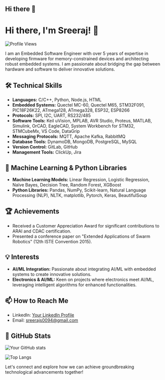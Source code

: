 ## Hi there 👋

# Hi there, I'm Sreeraj! 👋

![Profile Views](https://komarev.com/ghpvc/?username=sreeraj-sudhakaran&color=brightgreen)

I am an Embedded Software Engineer with over 5 years of expertise in developing firmware for memory-constrained devices and architecting robust embedded systems. I am passionate about bridging the gap between hardware and software to deliver innovative solutions.

## 🛠️ Technical Skills

- **Languages:** C/C++, Python, Node.js, HTML
- **Embedded Systems:** Quectel MC-60, Quectel M65, STM32F091, PIC18F26K22, ATmega128, ATmega328, ESP32, ESP8266
- **Protocols:** SPI, I2C, UART, RS232/485
- **Software Tools:** Keil uVision, MPLAB, AVR Studio, Proteus, MATLAB, Simulink, OrCAD, EagleCAD, System Workbench for STM32, STMCubeMx, VS Code, DataGrip
- **Messaging Protocols:** MQTT, Apache Kafka, RabbitMQ
- **Database Tools:** DynamoDB, MongoDB, PostgreSQL, MySQL
- **Version Control:** GitLab, GitHub
- **Management Tools:** ClickUp, Jira

## 🧠 Machine Learning & Python Libraries

- **Machine Learning Models:** Linear Regression, Logistic Regression, Naïve Bayes, Decision Tree, Random Forest, XGBoost
- **Python Libraries:** Pandas, NumPy, Scikit-learn, Natural Language Processing (NLP), NLTK, matplotlib, Pytorch, Keras, BeautifulSoup

## 🏆 Achievements

- Received a Customer Appreciation Award for significant contributions to ARAI and CDAC certification.
- Presented a conference paper on "Extended Applications of Swarm Robotics" (12th ISTE Convention 2015).

## 💡 Interests

- **AI/ML Integration:** Passionate about integrating AI/ML with embedded systems to create innovative solutions.
- **Electronics & AI/ML:** Keen on projects where electronics meet AI/ML, leveraging intelligent algorithms for enhanced functionalities.

## 📫 How to Reach Me

- LinkedIn: [Your LinkedIn Profile](https://www.linkedin.com/in/sreeraj-sudhakaran)
- Email: sreerajs0094@gmail.com

## 🔗 GitHub Stats

![Your GitHub stats](https://github-readme-stats.vercel.app/api?username=sreeraj-sudhakaran&show_icons=true&theme=radical)

![Top Langs](https://github-readme-stats.vercel.app/api/top-langs/?username=sreeraj-sudhakaran&layout=compact&theme=radical)
<!--
## 🌟 Projects

Here are some of my notable projects:

- [Project 1](https://github.com/yourusername/project1) - Brief description of project 1.
- [Project 2](https://github.com/yourusername/project2) - Brief description of project 2.
- [Project 3](https://github.com/yourusername/project3) - Brief description of project 3.
-->
Let's connect and explore how we can achieve groundbreaking technological advancements together!

<!--
**sreeraj-sudhakaran/sreeraj-sudhakaran** is a ✨ _special_ ✨ repository because its `README.md` (this file) appears on your GitHub profile.

Here are some ideas to get you started:

- 🔭 I’m currently working on ...
- 🌱 I’m currently learning ...
- 👯 I’m looking to collaborate on ...
- 🤔 I’m looking for help with ...
- 💬 Ask me about ...
- 📫 How to reach me: ...
- 😄 Pronouns: ...
- ⚡ Fun fact: ...
-->
